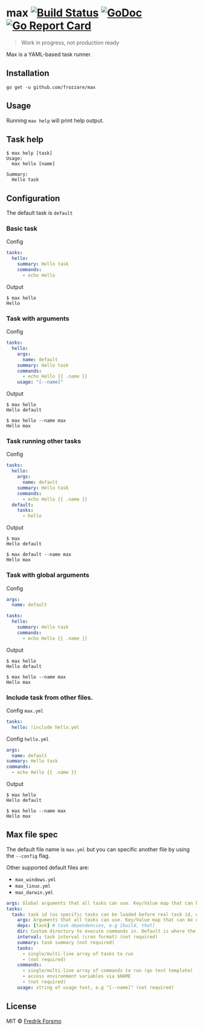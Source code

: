 # max [![Build Status](https://travis-ci.org/frozzare/max.svg?branch=master)](https://travis-ci.org/frozzare/max) [![GoDoc](https://godoc.org/github.com/frozzare/max?status.svg)](http://godoc.org/github.com/frozzare/max) [![Go Report Card](https://goreportcard.com/badge/github.com/frozzare/max)](https://goreportcard.com/report/github.com/frozzare/max)

> Work in progress, not production ready

Max is a YAML-based task runner.

## Installation

```
go get -u github.com/frozzare/max
```

## Usage

Running `max help` will print help output.

## Task help

```
$ max help [task]
Usage:
  max hello [name]

Summary:
  Hello task
```

## Configuration

The default task is `default`

### Basic task

Config

```yaml
tasks:
  hello:
    summary: Hello task
    commands:
      - echo Hello
```

Output

```
$ max hello
Hello
```

### Task with arguments

Config

```yaml
tasks:
  hello:
    args:
      name: default
    summary: Hello task
    commands:
      - echo Hello {{ .name }}
    usage: "[--name]"
```

Output

```
$ max hello
Hello default

$ max hello --name max
Hello max
```

### Task running other tasks

Config

```yaml
tasks:
  hello:
    args:
      name: default
    summary: Hello task
    commands:
      - echo Hello {{ .name }}
  default:
    tasks:
      - hello
```

Output

```
$ max
Hello default

$ max default --name max
Hello max
```

### Task with global arguments

Config

```yaml
args:
  name: default

tasks:
  hello:
    summary: Hello task
    commands:
      - echo Hello {{ .name }}
```

Output

```
$ max hello
Hello default

$ max hello --name max
Hello max
```

### Include task from other files.

Config `max.yml`

```yaml
tasks:
  hello: !include hello.yml
```

Config `hello.yml`

```yaml
args:
  name: default
summary: Hello task
commands:
  - echo Hello {{ .name }}
```

Output

```
$ max hello
Hello default

$ max hello --name max
Hello max
```

## Max file spec

The default file name is `max.yml` but you can specific another file by using the `--config` flag.

Other supported default files are:

- `max_windows.yml`
- `max_linux.yml`
- `max_darwin.yml`

```yaml
args: Global arguments that all tasks can use. Key/Value map that can be used with --key flag.
tasks:
  task: task id (os specific tasks can be loaded before real task id, e.g build_windows is loaded when build is called on windows)
    args: Arguments that all tasks can use. Key/Value map that can be used with --key flag.
    deps: [task] # task dependencies, e.g [build, that]
    dir: Custom directory to execute commands in. Default is where the max file is located.
    interval: task interval (cron format) (not required)
    summary: task summary (not required)
    tasks:
      - single/multi-line array of tasks to run
      - (not required)
    commands:
      - single/multi-line array of commands to run (go text template)
      - access environment variables via $NAME
      - (not required)
    usage: string of usage text, e.g "[--name]" (not required)
```

## License

MIT © [Fredrik Forsmo](https://github.com/frozzare)
